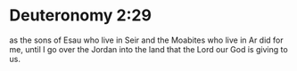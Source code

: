 # Deuteronomy 2:29

as the sons of Esau who live in Seir and the Moabites who live in Ar did for me, until I go over the Jordan into the land that the Lord our God is giving to us.
